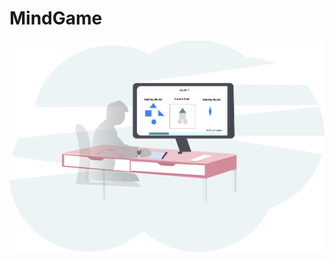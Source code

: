 # MindGame

![Alt text](https://github.com/wearablebiosensing/MindGame/blob/main/CareWear-MagneticTilesActivity/static/images/landing_page_logo.png)